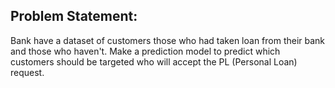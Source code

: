 ## Problem Statement:
Bank have a dataset of customers those who had taken loan from their bank and those who haven't. Make a prediction model to predict which customers should be targeted who will accept the PL (Personal Loan) request.

